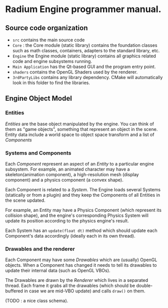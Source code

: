 # Radium Engine programmer manual.

## Source code organization

* `src` contains the main source code
 * `Core` : the Core module (static library) contains the foundation
 classes such as math classes, containers, adapters to the standard
 library, etc. 
 * `Engine` the Engine module (static library) contains all graphics
 related code and engine subsystems running.
 * `Main Application` has the Qt-based GUI and the program entry point.
* `shaders` contains the OpenGL Shaders used by the renderer.
* `3rdPartyLibs` contains any library dependency. CMake will automatically
look in this folder to find the libraries.

## Engine Object Model

### Entities

*Entities* are the base object manipulated by the engine. You can think
of them as "game objects", something that represent an object in the scene.
Entity data include a world space to object space transform and a list of 
*Components*

### Systems and Components

Each *Component* represent an aspect of an *Entity* to a particular engine subsystem.
For example, an animated character may have a skeleton(animation component),
a high-resolution mesh (display component) and a physics component (a convex shape).

Each Component is related to a *System*. The Engine loads several Systems (statically
or from a plugin) and they keep the Components of all Entities in the scene updated.

For example, an Entity may have a Physics Component (which represent its collision shape), 
and the engine's corresponding Physics System will update its position according to the physics
engine's result.

Each System has an `update(float dt)` method which should update each Component's data accordingly
(ideally each in its own thread).

### Drawables and the renderer

Each Component may have some *Drawables* which are (usually) OpenGL objects. When a Component has 
changed it needs to tell its drawables to update their internal data (such as OpenGL VBOs).

The Drawables are drawn by the *Renderer* which lives in a separated thread. Each frame it grabs all 
the drawables (which should be double-buffered in case we are mid-VBO update) and calls `draw()` on them.

(TODO : a nice class schema).
